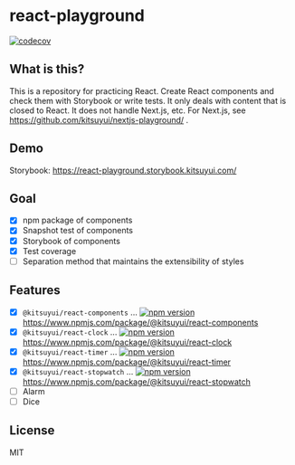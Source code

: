 # react-playground

[![codecov](https://codecov.io/gh/kitsuyui/react-playground/branch/main/graph/badge.svg?token=6QX8OLRKAD)](https://codecov.io/gh/kitsuyui/react-playground)

## What is this?

This is a repository for practicing React.
Create React components and check them with Storybook or write tests.
It only deals with content that is closed to React. It does not handle Next.js, etc.
For Next.js, see https://github.com/kitsuyui/nextjs-playground/ .

## Demo

Storybook: https://react-playground.storybook.kitsuyui.com/

## Goal

- [x] npm package of components
- [x] Snapshot test of components
- [x] Storybook of components
- [x] Test coverage
- [ ] Separation method that maintains the extensibility of styles

## Features

- [x] `@kitsuyui/react-components` ... [![npm version](https://badge.fury.io/js/@kitsuyui%2Freact-components.svg)](https://badge.fury.io/js/@kitsuyui%2Freact-components)
      https://www.npmjs.com/package/@kitsuyui/react-components
- [x] `@kitsuyui/react-clock` ... [![npm version](https://badge.fury.io/js/@kitsuyui%2Freact-clock.svg)](https://badge.fury.io/js/@kitsuyui%2Freact-clock)
      https://www.npmjs.com/package/@kitsuyui/react-clock
- [x] `@kitsuyui/react-timer` ... [![npm version](https://badge.fury.io/js/@kitsuyui%2Freact-timer.svg)](https://badge.fury.io/js/@kitsuyui%2Freact-timer)
      https://www.npmjs.com/package/@kitsuyui/react-timer
- [x] `@kitsuyui/react-stopwatch` ... [![npm version](https://badge.fury.io/js/@kitsuyui%2Freact-stopwatch.svg)](https://badge.fury.io/js/@kitsuyui%2Freact-stopwatch) https://www.npmjs.com/package/@kitsuyui/react-stopwatch
- [ ] Alarm
- [ ] Dice

## License

MIT
